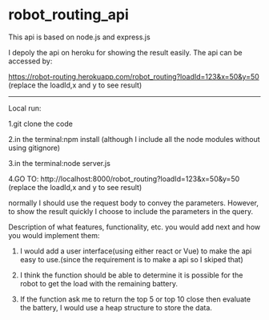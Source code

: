 # robot_routing_api
This api is based on node.js and express.js

I depoly the api on heroku for showing the result easily. The api can be accessed by:

https://robot-routing.herokuapp.com/robot_routing?loadId=123&x=50&y=50 (replace the loadId,x and y to see result)
****
Local run:

1.git clone the code

2.in the terminal:npm install (although I include all the node modules without using gitignore)

3.in the terminal:node server.js

4.GO TO: http://localhost:8000/robot_routing?loadId=123&x=50&y=50  (replace the loadId,x and y to see result)

normally I should use the request body to convey the parameters. However, to show the result quickly I choose to include the parameters in the query.



Description of what features, functionality, etc. you would add next and how you would implement them:

1. I would add a user interface(using either react or Vue) to make the api easy to use.(since the requirement is to make a api so I skiped that)

2. I think the function should be able to determine it is possible for the robot to get the load with the remaining battery.

3. If the function ask me to return the top 5 or top 10 close then evaluate the battery, I would use a heap structure to store the data.
